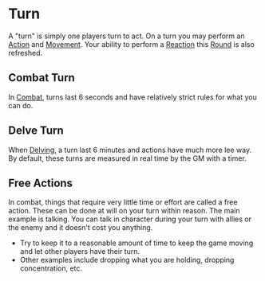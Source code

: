 # Turn

A "turn" is simply one players turn to act. On a turn you may perform an [Action](Action.md) and [Movement](Movement.md). Your ability to perform a [Reaction](Reaction.md) this [Round](Round.md) is also refreshed.
## Combat Turn
In [Combat](Combat.md), turns last 6 seconds and have relatively strict rules for what you can do.
## Delve Turn
When [Delving](Delving.md), a turn last 6 minutes and actions have much more lee way. By default, these turns are measured in real time by the GM with a timer.
## Free Actions
In combat, things that require very little time or effort are called a free action. These can be done at will on your turn within reason. The main example is talking. You can talk in character during your turn with allies or the enemy and it doesn't cost you anything.
- Try to keep it to a reasonable amount of time to keep the game moving and let other players have their turn.
- Other examples include dropping what you are holding, dropping concentration, etc.